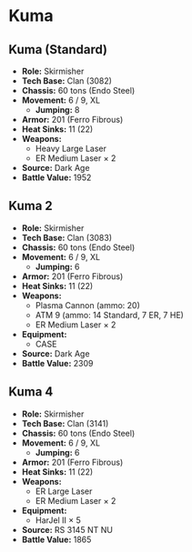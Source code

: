 # Kuma
## Kuma (Standard)
- **Role:** Skirmisher
- **Tech Base:** Clan (3082)
- **Chassis:** 60 tons (Endo Steel)
- **Movement:** 6 / 9, XL
  - **Jumping:** 8
- **Armor:** 201 (Ferro Fibrous)
- **Heat Sinks:** 11 (22)
- **Weapons:**
  - Heavy Large Laser
  - ER Medium Laser × 2
- **Source:** Dark Age
- **Battle Value:** 1952

## Kuma 2
- **Role:** Skirmisher
- **Tech Base:** Clan (3083)
- **Chassis:** 60 tons (Endo Steel)
- **Movement:** 6 / 9, XL
  - **Jumping:** 6
- **Armor:** 201 (Ferro Fibrous)
- **Heat Sinks:** 11 (22)
- **Weapons:**
  - Plasma Cannon (ammo: 20)
  - ATM 9 (ammo: 14 Standard, 7 ER, 7 HE)
  - ER Medium Laser × 2
- **Equipment:**
  - CASE
- **Source:** Dark Age
- **Battle Value:** 2309

## Kuma 4
- **Role:** Skirmisher
- **Tech Base:** Clan (3141)
- **Chassis:** 60 tons (Endo Steel)
- **Movement:** 6 / 9, XL
  - **Jumping:** 6
- **Armor:** 201 (Ferro Fibrous)
- **Heat Sinks:** 11 (22)
- **Weapons:**
  - ER Large Laser
  - ER Medium Laser × 2
- **Equipment:**
  - HarJel II × 5
- **Source:** RS 3145 NT NU
- **Battle Value:** 1865

